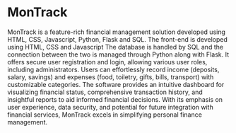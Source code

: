 # MonTrack
MonTrack is a feature-rich financial management solution developed using HTML, CSS, Javascript, Python, Flask and SQL. The front-end is developed using HTML, CSS and Javascript The database is handled by SQL and the connection between the two is managed through Python along with Flask. It offers secure user registration and login, allowing various user roles, including administrators. Users can effortlessly record income (deposits, salary, savings) and expenses (food, toiletry, gifts, bills, transport) with customizable categories. The software provides an intuitive dashboard for visualizing financial status, comprehensive transaction history, and insightful reports to aid informed financial decisions. With its emphasis on user experience, data security, and potential for future integration with financial services, MonTrack excels in simplifying personal finance management.
